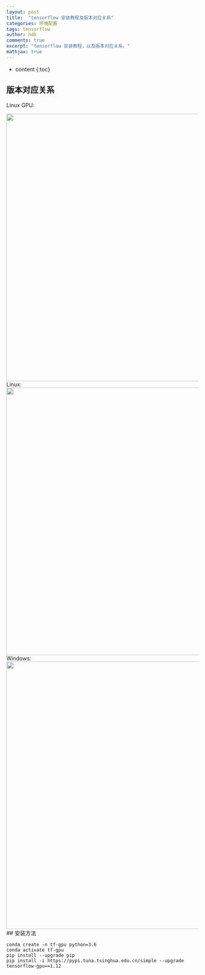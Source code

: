 ```yaml
---
layout: post
title:  "tensorflow 安装教程及版本对应关系"
categories: 环境配置
tags: tensorflow
author: hdb
comments: true
excerpt: "tensorflow 安装教程，以及版本对应关系。"
mathjax: true
---
```


* content
{:toc}

## 版本对应关系

Linux GPU:

<center><img src="https://i.stack.imgur.com/Laiii.png" width="700px"></center>
Linux:

<center><img src="https://i.stack.imgur.com/TR2iI.png" width="700px"></center>
Windows:

<center><img src="https://i.stack.imgur.com/dOZtR.png" width="700px"></center>
## 安装方法

```
conda create -n tf-gpu python=3.6
conda activate tf-gpu
pip install --upgrade pip
pip install -i https://pypi.tuna.tsinghua.edu.cn/simple --upgrade tensorflow-gpu==1.12
```
